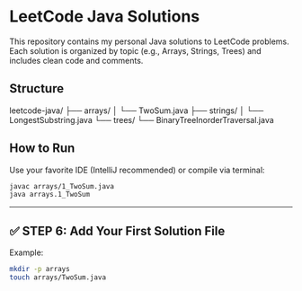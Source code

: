 # LeetCode Java Solutions

This repository contains my personal Java solutions to LeetCode problems.  
Each solution is organized by topic (e.g., Arrays, Strings, Trees) and includes clean code and comments.

## Structure

leetcode-java/
├── arrays/
│   └── TwoSum.java
├── strings/
│   └── LongestSubstring.java
└── trees/
└── BinaryTreeInorderTraversal.java

## How to Run

Use your favorite IDE (IntelliJ recommended) or compile via terminal:

```bash
javac arrays/1_TwoSum.java
java arrays.1_TwoSum
```

---
## ✅ STEP 6: Add Your First Solution File

Example:

```bash
mkdir -p arrays
touch arrays/TwoSum.java